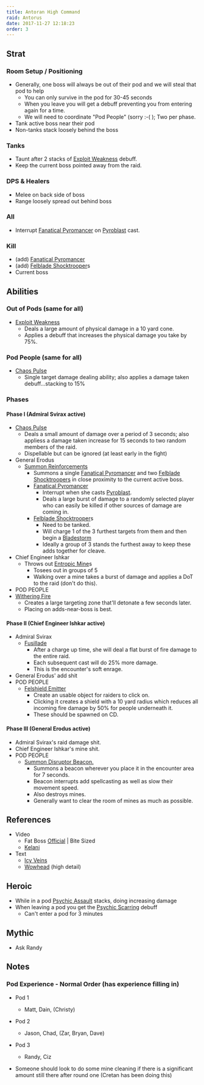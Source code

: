 ```yaml
---
title: Antoran High Command
raid: Antorus
date: 2017-11-27 12:18:23
order: 3
---
```


## Strat
### Room Setup / Positioning
- Generally, one boss will always be out of their pod and we will steal that pod to help
  - You can only survive in the pod for 30-45 seconds
  - When you leave you will get a debuff preventing you from entering again for a time.
  - We will need to coordinate "Pod People" (sorry :-( ); Two per phase.
- Tank active boss near their pod
- Non-tanks stack loosely behind the boss

### Tanks
- Taunt after 2 stacks of [Exploit Weakness](http://www.wowhead.com/spell=244892) debuff.
- Keep the current boss pointed away from the raid.

### DPS & Healers
- Melee on back side of boss
- Range loosely spread out behind boss

### All
- Interrupt [Fanatical Pyromancer](http://www.wowhead.com/npc=127724) on [Pyroblast](http://www.wowhead.com/spell=246505) cast.

### Kill
- (add) [Fanatical Pyromancer](http://www.wowhead.com/npc=127724) 
- (add) [Felblade Shocktrooper](http://www.wowhead.com/npc=127725)s
- Current boss

## Abilities
### Out of Pods (same for all)
- [Exploit Weakness](http://www.wowhead.com/spell=244892)
  - Deals a large amount of physical damage in a 10 yard cone.
  - Applies a debuff that increases the physical damage you take by 75%.

### Pod People (same for all)
- [Chaos Pulse](http://www.wowhead.com/spell=257974)
  - Single target damage dealing ability; also applies a damage taken debuff...stacking to 15%

### Phases
#### Phase I (Admiral Svirax active)
- [Chaos Pulse](http://www.wowhead.com/spell=257974)
  - Deals a small amount of damage over a period of 3 seconds; also appliess a damage taken increase for 15 seconds to two random members of the raid.
  - Dispellable but can be ignored (at least early in the fight)
- General Erodus
  - [Summon Reinforcements](http://www.wowhead.com/spell=245546)
    - Summons a single [Fanatical Pyromancer](http://www.wowhead.com/npc=127724) and two [Felblade Shocktroopers](http://www.wowhead.com/npc=127725) in close proximity to the current active boss.
    - [Fanatical Pyromancer](http://www.wowhead.com/npc=127724) 
      - Interrupt when she casts [Pyroblast](http://www.wowhead.com/spell=246505).
      - Deals a large burst of damage to a randomly selected player who can easily be killed if other sources of damage are coming in.
    - [Felblade Shocktrooper](http://www.wowhead.com/npc=127725)s
      - Need to be tanked.
      - Will charge 1 of the 3 furthest targets from them and then begin a [Bladestorm](http://www.wowhead.com/spell=253038)
      - Ideally a group of 3 stands the furthest away to keep these adds together for cleave.
- Chief Engineer Ishkar
  - Throws out [Entropic Mine](http://www.wowhead.com/spell=245161)s 
    - Tosees out in groups of 5
    - Walking over a mine takes a burst of damage and applies a DoT to the raid (don't do this).
- POD PEOPLE
 - [Withering Fire](http://www.wowhead.com/spell=245103)
    - Creates a large targeting zone that'll detonate a few seconds later.
    - Placing on adds-near-boss is best.

#### Phase II (Chief Engineer Ishkar active)
- Admiral Svirax
  - [Fusillade](http://www.wowhead.com/spell=244627)
    - After a charge up time, she will deal a flat burst of fire damage to the entire raid.
    - Each subsequent cast will do 25% more damage.
    - This is the encounter's soft enrage.
- General Erodus' add shit
- POD PEOPLE
  - [Felshield Emitter](http://www.wowhead.com/spell=244902)
    - Create an usable object for raiders to click on.
    - Clicking it creates a shield with a 10 yard radius which reduces all incoming fire damage by 50% for people underneath it.
    - These should be spawned on CD.

#### Phase III (General Erodus active)
- Admiral Svirax's raid damage shit.
- Chief Engineer Ishkar's mine shit.
- POD PEOPLE
  - [Summon Disruptor Beacon.](http://www.wowhead.com/spell=245174)
    - Summons a beacon wherever you place it in the encounter area for 7 seconds.
    - Beacon interrupts add spellcasting as well as slow their movement speed.
    - Also destroys mines.
    - Generally want to clear the room of mines as much as possible.

## References

- Video
  - Fat Boss [Official](https://youtu.be/nAH6h2RkjLI) | Bite Sized
  - [Kelani](https://www.youtube.com/watch?v=5fJylg6Jeko)
- Text
  - [Icy Veins](http://www.wowhead.com/antoran-high-command-antorus-raid-strategy-guide)
  - [Wowhead](http://www.wowhead.com/antoran-high-command-antorus-raid-strategy-guide) (high detail)


## Heroic
- While in a pod [Psychic Assault](http://www.wowhead.com/spell=244172) stacks, doing increasing damage
- When leaving a pod you get the [Psychic Scarring](http://www.wowhead.com/spell=244388) debuff
  - Can't enter a pod for 3 minutes

## Mythic
- Ask Randy

## Notes
### Pod Experience - Normal Order (has experience filling in)
- Pod 1
  - Matt, Dain, (Christy)
- Pod 2
  - Jason, Chad, (Zar, Bryan, Dave)
- Pod 3
  - Randy, Ciz

- Someone should look to do some mine cleaning if there is a significant amount still there after round one (Cretan has been doing this)